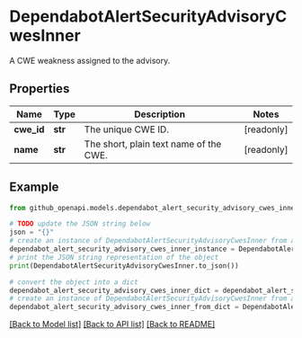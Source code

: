 # DependabotAlertSecurityAdvisoryCwesInner

A CWE weakness assigned to the advisory.

## Properties

Name | Type | Description | Notes
------------ | ------------- | ------------- | -------------
**cwe_id** | **str** | The unique CWE ID. | [readonly] 
**name** | **str** | The short, plain text name of the CWE. | [readonly] 

## Example

```python
from github_openapi.models.dependabot_alert_security_advisory_cwes_inner import DependabotAlertSecurityAdvisoryCwesInner

# TODO update the JSON string below
json = "{}"
# create an instance of DependabotAlertSecurityAdvisoryCwesInner from a JSON string
dependabot_alert_security_advisory_cwes_inner_instance = DependabotAlertSecurityAdvisoryCwesInner.from_json(json)
# print the JSON string representation of the object
print(DependabotAlertSecurityAdvisoryCwesInner.to_json())

# convert the object into a dict
dependabot_alert_security_advisory_cwes_inner_dict = dependabot_alert_security_advisory_cwes_inner_instance.to_dict()
# create an instance of DependabotAlertSecurityAdvisoryCwesInner from a dict
dependabot_alert_security_advisory_cwes_inner_from_dict = DependabotAlertSecurityAdvisoryCwesInner.from_dict(dependabot_alert_security_advisory_cwes_inner_dict)
```
[[Back to Model list]](../README.md#documentation-for-models) [[Back to API list]](../README.md#documentation-for-api-endpoints) [[Back to README]](../README.md)


